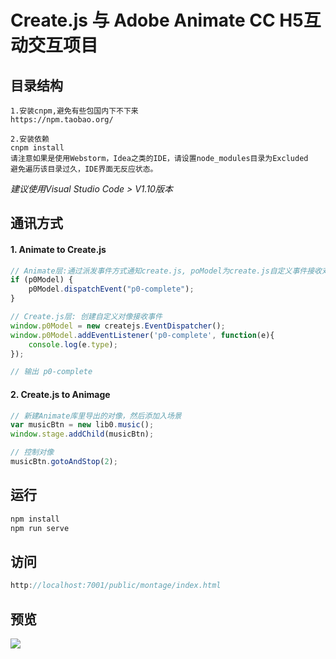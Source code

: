 # Create.js 与 Adobe Animate CC H5互动交互项目


## 目录结构
```shell
1.安装cnpm,避免有些包国内下不下来
https://npm.taobao.org/

2.安装依赖
cnpm install
请注意如果是使用Webstorm，Idea之类的IDE，请设置node_modules目录为Excluded
避免遍历该目录过久，IDE界面无反应状态。
```
*建议使用Visual Studio Code > V1.10版本*


## 通讯方式
#### 1. Animate to Create.js
```js
// Animate层:通过派发事件方式通知create.js, poModel为create.js自定义事件接收对像
if (p0Model) {
	p0Model.dispatchEvent("p0-complete");
}

// Create.js层: 创建自定义对像接收事件
window.p0Model = new createjs.EventDispatcher();
window.p0Model.addEventListener('p0-complete', function(e){
    console.log(e.type); 
});

// 输出 p0-complete
```

#### 2. Create.js to Animage
```js
// 新建Animate库里导出的对像，然后添加入场景
var musicBtn = new lib0.music();
window.stage.addChild(musicBtn);

// 控制对像
musicBtn.gotoAndStop(2);
```

## 运行
```js
npm install
npm run serve
```

## 访问
```js
http://localhost:7001/public/montage/index.html
```

## 预览
<img src='./Animation.gif'>
